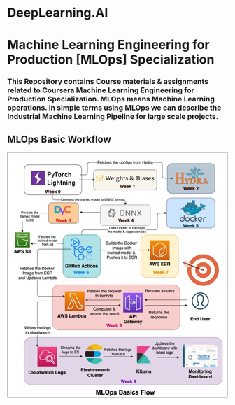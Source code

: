 # DeepLearning.AI
# Machine Learning Engineering for Production [MLOps] Specialization

### This Repository contains Course materials & assignments related to Coursera Machine Learning Engineering for Production Specialization. MLOps means Machine Learning operations. In simple terms using MLOps we can describe the Industrial Machine Learning Pipeline for large scale projects.


## MLOps Basic Workflow
![github](https://github.com/1zuu/1zuu-DeepLearning.AI-Machine-Learning-Engineering-for-Production-MLOps/blob/main/mlops.jpg)
